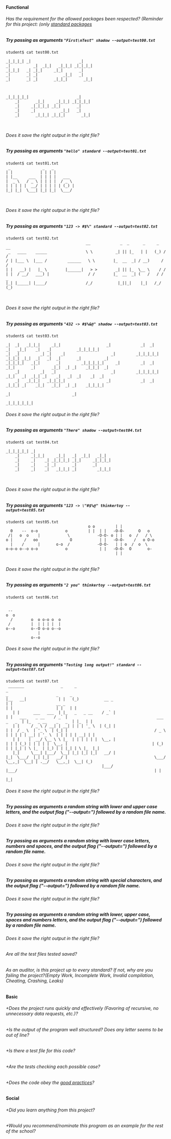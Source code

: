 #### Functional

###### Has the requirement for the allowed packages been respected? (Reminder for this project: (only [standard packages](https://golang.org/pkg/)

##### Try passing as arguments `"First\nTest" shadow --output=test00.txt`

```
student$ cat test00.txt
                                       
_|_|_|_| _|                     _|     
_|          _|  _|_|   _|_|_| _|_|_|_| 
_|_|_|   _| _|_|     _|_|       _|     
_|       _| _|           _|_|   _|     
_|       _| _|       _|_|_|       _|_| 
                                       
                                       
                                      
_|_|_|_|_|                     _|     
    _|       _|_|     _|_|_| _|_|_|_| 
    _|     _|_|_|_| _|_|       _|     
    _|     _|           _|_|   _|     
    _|       _|_|_| _|_|_|       _|_| 
                                      
                                      
```

###### Does it save the right output in the right file?

##### Try passing as arguments `"hello" standard --output=test01.txt`

```
student$ cat test01.txt
 _              _   _          
| |            | | | |         
| |__     ___  | | | |   ___   
|  _ \   / _ \ | | | |  / _ \  
| | | | |  __/ | | | | | (_) | 
|_| |_|  \___| |_| |_|  \___/  
                               
                               
```

###### Does it save the right output in the right file?

##### Try passing as arguments `"123 -> #$%" standard --output=test02.txt`

```
student$ cat test02.txt
                                   __             _  _      _     _   __ 
 _   ____    _____                 \ \          _| || |_   | |   (_) / / 
/ | |___ \  |___ /         ______   \ \        |_  __  _| / __)     / /  
| |   __) |   |_ \        |______|   > >        _| || |_  \__ \    / /   
| |  / __/   ___) |                 / /        |_  __  _| (   /   / / _  
|_| |_____| |____/                 /_/           |_||_|    |_|   /_/ (_) 
                                                                         
                                                                         
```

###### Does it save the right output in the right file?

##### Try passing as arguments `"432 -> #$%&@" shadow --output=test03.txt`

```
student$ cat test03.txt
                                                                                                                  
_|  _|   _|_|_|     _|_|                    _|             _|  _|     _|   _|_|    _|   _|           _|_|_|_|_|   
_|  _|         _| _|    _|                    _|         _|_|_|_|_| _|_|_| _|_|  _|   _|  _|       _|          _| 
_|_|_|_|   _|_|       _|         _|_|_|_|_|     _|         _|  _|   _|_|       _|       _|_|  _| _|    _|_|_|  _| 
    _|         _|   _|                        _|         _|_|_|_|_|   _|_|   _|  _|_| _|    _|   _|  _|    _|  _| 
    _|   _|_|_|   _|_|_|_|                  _|             _|  _|   _|_|_| _|    _|_|   _|_|  _| _|    _|_|_|_|   
                                                                      _|                           _|             
                                                                                                     _|_|_|_|_|_| 
```

###### Does it save the right output in the right file?

##### Try passing as arguments `"There" shadow --output=test04.txt`

```
student$ cat test04.txt
                                               
_|_|_|_|_| _|                                  
    _|     _|_|_|     _|_|   _|  _|_|   _|_|   
    _|     _|    _| _|_|_|_| _|_|     _|_|_|_| 
    _|     _|    _| _|       _|       _|       
    _|     _|    _|   _|_|_| _|         _|_|_| 
                                               
                                               
```

###### Does it save the right output in the right file?

##### Try passing as arguments `"123 -> \"#$%@" thinkertoy --output=test05.txt`

```
student$ cat test05.txt
                                    o o         | |               
  0    --  o-o            o         | |  | |   -O-O-      O   o   
 /|   o  o    |            \            -O-O- o | |   o  /   / \  
o |     /   oo              O            | |   -O-O-    /   o O-o 
  |    /      |       o-o  /            -O-O-   | | o  /  o  \    
o-o-o o--o o-o            o              | |   -O-O-  O       o-  
                                                | |               
                                                                  
```

###### Does it save the right output in the right file?

##### Try passing as arguments `"2 you" thinkertoy --output=test06.txt`

```
student$ cat test06.txt

                         
 --                      
o  o                     
  /        o  o o-o o  o 
 /         |  | | | |  | 
o--o       o--O o-o o--o 
              |          
           o--o          
```

###### Does it save the right output in the right file?

##### Try passing as arguments `"Testing long output!" standard --output=test07.txt`

```
student$ cat test07.txt
 _______                _     _                                                       _                                                                               _                     _     _  
|__   __|              | |   (_)           __ _                                      | |                   __ _                                                      | |                   | |   | | 
   | |      ___   ___  | |_   _   _ __    / _` |                                     | |   ___    _ __    / _` |                                       ___    _   _  | |_   _ __    _   _  | |_  | | 
   | |     / _ \ / __| | __| | | | '_ \  | (_| |                                     | |  / _ \  | '_ \  | (_| |                                      / _ \  | | | | | __| | '_ \  | | | | | __| | | 
   | |    |  __/ \__ \ \ |_  | | | | | |  \__, |                                     | | | (_) | | | | |  \__, |                                     | (_) | | |_| | \ |_  | |_) | | |_| | \ |_  |_| 
   |_|     \___| |___/  \__| |_| |_| |_|   __/ |                                     |_|  \___/  |_| |_|   __/ |                                      \___/   \__,_|  \__| | .__/   \__,_|  \__| (_) 
                                          |___/                                                           |___/                                                            | |                       
                                                                                                                                                                           |_|                       
```

###### Does it save the right output in the right file?

##### Try passing as arguments a random string with lower and upper case letters, and the output flag ("--output=") followed by a random file name.

###### Does it save the right output in the right file?

##### Try passing as arguments a random string with lower case letters, numbers and spaces, and the output flag ("--output=") followed by a random file name.

###### Does it save the right output in the right file?

##### Try passing as arguments a random string with special characters, and the output flag ("--output=") followed by a random file name.

###### Does it save the right output in the right file?

##### Try passing as arguments a random string with lower, upper case, spaces and numbers letters, and the output flag ("--output=") followed by a random file name.

###### Does it save the right output in the right file?

###### Are all the test files tested saved?

###### As an auditor, is this project up to every standard? If not, why are you failing the project?(Empty Work, Incomplete Work, Invalid compilation, Cheating, Crashing, Leaks)

#### Basic

###### +Does the project runs quickly and effectively (Favoring of recursive, no unnecessary data requests, etc.)?

###### +Is the output of the program well structured? Does any letter seems to be out of line?

###### +Is there a test file for this code?

###### +Are the tests checking each possible case?

###### +Does the code obey the [good practices](https://public.01-edu.org/subjects/good-practices.en)?

#### Social

###### +Did you learn anything from this project?

###### +Would you recommend/nominate this program as an example for the rest of the school?
